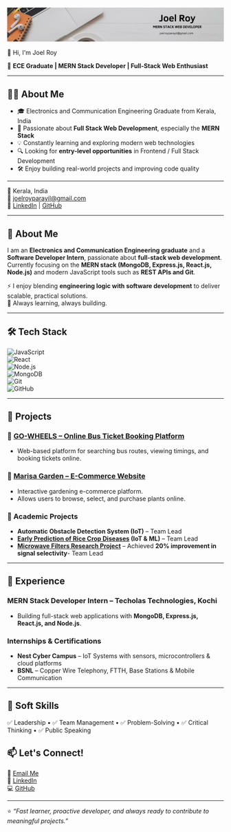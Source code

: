 <!-- Profile Banner -->
![Banner](https://github.com/joelroy08/joelroy08/blob/main/banner2.png?raw=true)

👋 Hi, I'm Joel Roy



🎯 **ECE Graduate | MERN Stack Developer | Full-Stack Web Enthusiast**  


---

## 👨‍💻 About Me  
- 🎓 Electronics and Communication Engineering Graduate from Kerala, India  
- 🚀 Passionate about **Full Stack Web Development**, especially the **MERN Stack**  
- 💡 Constantly learning and exploring modern web technologies  
- 🔍 Looking for **entry-level opportunities** in Frontend / Full Stack Development  
- 🛠️ Enjoy building real-world projects and improving code quality  

---


📍 Kerala, India  
📧 [joelroyparayil@gmail.com](mailto:joelroyparayil@gmail.com)  
🔗 [LinkedIn](https://linkedin.com/in/joel-roy66) | [GitHub](https://github.com/joelroy08)  

---

## 🚀 About Me  
I am an **Electronics and Communication Engineering graduate** and a **Software Developer Intern**, passionate about **full-stack web development**.  
Currently focusing on the **MERN stack (MongoDB, Express.js, React.js, Node.js)** and modern JavaScript tools such as **REST APIs and Git**.  

⚡ I enjoy blending **engineering logic with software development** to deliver scalable, practical solutions.  
🌱 Always learning, always building.  

---

## 🛠 Tech Stack  

![JavaScript](https://img.shields.io/badge/Code-JavaScript-yellow?style=for-the-badge&logo=javascript)  
![React](https://img.shields.io/badge/Frontend-React-blue?style=for-the-badge&logo=react)  
![Node.js](https://img.shields.io/badge/Backend-Node.js-green?style=for-the-badge&logo=node.js)  
![MongoDB](https://img.shields.io/badge/Database-MongoDB-brightgreen?style=for-the-badge&logo=mongodb)  
![Git](https://img.shields.io/badge/VersionControl-Git-orange?style=for-the-badge&logo=git)  
![GitHub](https://img.shields.io/badge/Repo-GitHub-black?style=for-the-badge&logo=github)  

---

## 📂 Projects  

### 🔹 [GO-WHEELS – Online Bus Ticket Booking Platform](https://github.com/joelroy08/Project-1-Phase-1)  
- Web-based platform for searching bus routes, viewing timings, and booking tickets online.  

### 🔹 [Marisa Garden – E-Commerce Website](https://github.com/joelroy08/Project-2-Phase-1)  
- Interactive gardening e-commerce platform.  
- Allows users to browse, select, and purchase plants online.  

### 🔹 Academic Projects  
- **Automatic Obstacle Detection System (IoT)** – Team Lead  
- **[Early Prediction of Rice Crop Diseases](https://github.com/joelroy08/ELECTRONIC-PRODUCT-DESIGN-PROJECT-) (IoT & ML)** – Team Lead  
- **[Microwave Filters Research Project](https://github.com/joelroy08/-ECE-24-MAIN-PROJECT-ON-MICROWAVE-FILTER)** – Achieved **20% improvement in signal selectivity**- Team Lead  

---

## 💼 Experience  

### MERN Stack Developer Intern – **Techolas Technologies**, Kochi  
- Building full-stack web applications with **MongoDB, Express.js, React.js, and Node.js**.  

### Internships & Certifications  
- **Nest Cyber Campus** – IoT Systems with sensors, microcontrollers & cloud platforms  
- **BSNL** – Copper Wire Telephony, FTTH, Base Stations & Mobile Communication  

---

## 🌟 Soft Skills  
✅ Leadership • ✅ Team Management • ✅ Problem-Solving • ✅ Critical Thinking • ✅ Public Speaking  



## 📫 Let's Connect!  
💌 [Email Me](mailto:joelroyparayil@gmail.com)  
🔗 [LinkedIn](https://linkedin.com/in/joel-roy66)  
💻 [GitHub](https://github.com/joelroy08)  

---

⭐️ *“Fast learner, proactive developer, and always ready to contribute to meaningful projects.”*  
